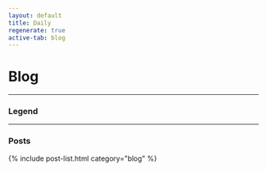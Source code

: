 ```yaml
---
layout: default
title: Daily
regenerate: true
active-tab: blog
---
```


# Blog

---

<!-- LEGEND -->

### Legend

---

<!-- POST LIST -->

### Posts

{% include post-list.html category="blog" %}
